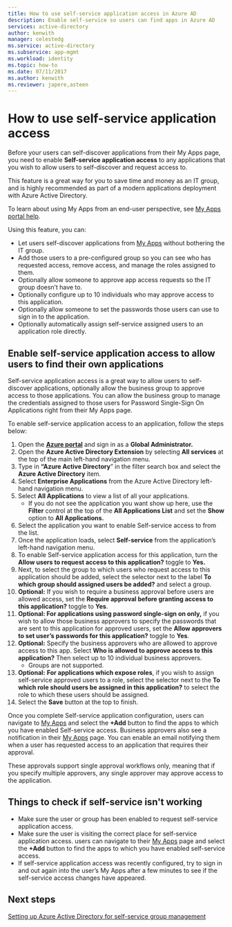 ```yaml
---
title: How to use self-service application access in Azure AD
description: Enable self-service so users can find apps in Azure AD
services: active-directory
author: kenwith
manager: celestedg
ms.service: active-directory
ms.subservice: app-mgmt
ms.workload: identity
ms.topic: how-to
ms.date: 07/11/2017
ms.author: kenwith
ms.reviewer: japere,asteen
---
```


# How to use self-service application access

Before your users can self-discover applications from their My Apps page, you need to enable **Self-service application access** to any applications that you wish to allow users to self-discover and request access to.

This feature is a great way for you to save time and money as an IT group, and is highly recommended as part of a modern applications deployment with Azure Active Directory.

To learn about using My Apps from an end-user perspective, see [My Apps portal help](../user-help/my-apps-portal-end-user-access.md).

Using this feature, you can:

-   Let users self-discover applications from [My Apps](https://myapps.microsoft.com/) without bothering the IT group.
-   Add those users to a pre-configured group so you can see who has requested access, remove access, and manage the roles assigned to them.
-   Optionally allow someone to approve app access requests so the IT group doesn’t have to.
-   Optionally configure up to 10 individuals who may approve access to this application.
-   Optionally allow someone to set the passwords those users can use to sign in to the application.
-   Optionally automatically assign self-service assigned users to an application role directly.

## Enable self-service application access to allow users to find their own applications

Self-service application access is a great way to allow users to self-discover applications, optionally allow the business group to approve access to those applications. You can allow the business group to manage the credentials assigned to those users for Password Single-Sign On Applications right from their My Apps page.

To enable self-service application access to an application, follow the steps below:
1. Open the [**Azure portal**](https://portal.azure.com/) and sign in as a **Global Administrator.**
2. Open the **Azure Active Directory Extension** by selecting **All services** at the top of the main left-hand navigation menu.
3. Type in **“Azure Active Directory**” in the filter search box and select the **Azure Active Directory** item.
4. Select **Enterprise Applications** from the Azure Active Directory left-hand navigation menu.
5. Select **All Applications** to view a list of all your applications.
   * If you do not see the application you want show up here, use the **Filter** control at the top of the **All Applications List** and set the **Show** option to **All Applications.**
6. Select the application you want to enable Self-service access to from the list.
7. Once the application loads, select **Self-service** from the application’s left-hand navigation menu.
8. To enable Self-service application access for this application, turn the **Allow users to request access to this application?** toggle to **Yes.**
9. Next, to select the group to which users who request access to this application should be added, select the selector next to the label **To which group should assigned users be added?** and select a group.
10. **Optional:** If you wish to require a business approval before users are allowed access, set the **Require approval before granting access to this application?** toggle to **Yes**.
11. **Optional: For applications using password single-sign on only,** if you wish to allow those business approvers to specify the passwords that are sent to this application for approved users, set the **Allow approvers to set user’s passwords for this application?** toggle to **Yes**.
12. **Optional:** Specify the business approvers who are allowed to approve access to this app. Select **Who is allowed to approve access to this application?** Then select up to 10 individual business approvers.
    * Groups are not supported.
13. **Optional:** **For applications which expose roles**, if you wish to assign self-service approved users to a role, select the selector next to the **To which role should users be assigned in this application?** to select the role to which these users should be assigned.
14. Select the **Save** button at the top to finish.

Once you complete Self-service application configuration, users can navigate to [My Apps](https://myapps.microsoft.com/) and select the **+Add** button to find the apps to which you have enabled Self-service access. Business approvers also see a notification in their [My Apps](https://myapps.microsoft.com/) page. You can enable an email notifying them when a user has requested access to an application that requires their approval. 

These approvals support single approval workflows only, meaning that if you specify multiple approvers, any single approver may approve access to the application.

## Things to check if self-service isn't working
-   Make sure the user or group has been enabled to request self-service application access.
-   Make sure the user is visiting the correct place for self-service application access. users can navigate to their [My Apps](https://myapps.microsoft.com/) page and select the **+Add** button to find the apps to which you have enabled self-service access.
-   If self-service application access was recently configured, try to sign in and out again into the user’s My Apps after a few minutes to see if the self-service access changes have appeared.

## Next steps
[Setting up Azure Active Directory for self-service group management](../enterprise-users/groups-self-service-management.md)
